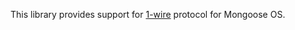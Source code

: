 This library provides support for
[1-wire](https://en.wikipedia.org/wiki/1-Wire) protocol for Mongoose OS.
